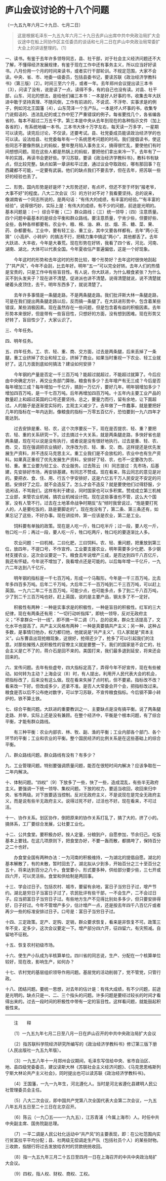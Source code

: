 #  庐山会议讨论的十八个问题
（一九五九年六月二十九日、七月二日）
> 这是根据毛泽东一九五九年六月二十九日去庐山出席中共中央政治局扩大会议途中在船上同协作区主任委员的谈话和七月二日在庐山中央政治局常委扩大会上的讲话整理的。〔1〕

一、读书。有鉴于去年许多领导同志，县、社干部，对于社会主义经济问题还不大了解，不懂得经济发展规律，有鉴于现在工作中还有事务主义，所以应当好好读书。八月份用一个月的时间来读书，或者实行干部轮训。不规定范围，大家不会读。中央、省、市、地委一级委员，包括县委书记，要读苏联《政治经济学教科书》（第三版）〔2〕。时间三至六个月，或者一年。去年郑州会议提出读三本书〔3〕，问读了没有，说是读了一点，读得不多，有的自己也没有读。对县、社干部，山东、河北的想法，是给他们编三本书：一本是好人好事的书，收集去年大跃进中敢于坚持真理、不随风倒，工作有前进的，不说谎、不浮夸、实事求是的例子，例如河北王国藩〔4〕，山东菏泽一个生产队。一本是坏人坏事的书，收集专门说假话的、违法乱纪的或工作中犯了严重错误的例子。每省要找几个，各省编各省的，每本不超过二万五千字。第三本是中央从去年到现在的各种指示文件（加上各省的），有系统地编一本书。三本书大体十万字左右，每天读一万多字，一星期可以读完。读完后讨论，不仅读，还要考试。县、社党委成员能读政治经济学的也可以读。设法给县、社党委每年有一个系统思考问题的时间。我们提倡读书，使这些同志不要像热锅上的蚂蚁，整年整月陷入事务主义，搞得很忙乱，要使他们有时间想想问题。现在这些人都是热锅上的蚂蚁，要把他们拿出来冷一下。去年有了一年的实践，再读书会更好些。学习苏联，要读《政治经济学教科书》，教科书有缺点，但比较完整。缺点如第一章讲和平过渡，通过议会夺取政权，哪有那回事？在西藏都不可能，一定要有武装。他们的缺点我们不要去学，但在去年，把苏联一些好的经验也丢了。

二、形势。国内形势是好是坏？大形势还好，有点坏，但还不至于坏到“报老爷，大事不好”的程度。八大二次会议〔5〕的方针对不对？我看要坚持。总的说来，像湖南省一个同志所说的，是两句话：“有伟大的成绩，有丰富的经验。”“有丰富的经验”，说得很巧妙，实际上是：有伟大的成绩，有不少的问题，前途是光明的。基本问题是：（一）综合平衡；（二）群众路线；（三）统一领导；（四）注意质量。四个问题中最基本的是综合平衡和群众路线。要注意质量，宁肯少些，但要好些、全些，各种各样都要有。农业中，粮、棉、油、麻、丝、烟、茶、糖、菜、果、药、杂都要有。工业中，要有轻工业、重工业，其中又要各样都有。去年“两小无猜”（小高炉、小转炉）的搞法不行，把精力集中搞这“两小”，其他都丢了。去年大跃进、大丰收，今年是大春荒。现在形势在好转，我看了四个省，河北、河南、湖南、湖北，大体可以代表全国。今年夏收估产普遍偏低，这是一个好现象。

　　今年这时的形势和去年这时的形势比较，哪个形势好？去年这时很快地刮起了“共产风”，今年不会刮，比去年好。明年“五一”可以完全好转。去年人们的热情是宝贵的，只是工作中有些盲目性。有人说，你大跃进，为什么粮食紧张？为什么买不到头发夹子？现在讲不清楚，促进派也讲不清楚。说得清楚就说，说不清楚就硬着头皮顶住，去干。明年东西多了，就说清楚了。

　　去年许多事情是一条腿走路，不是两条腿走路。我们批评斯大林一条腿走路，可是在我们提出两条腿走路以后，反而搞一条腿了。在大跃进形势中，包含着某些错误，某些消极因素。现在虽然存在一些问题，但是包含着有益的积极因素。去年形势本来很好，但是带有一些盲目性，只想好的方面，没有想到困难。现在形势又好转了，盲目性少了，大家认识了。

三、今年任务。

四、明年任务。

五、四年任务。工、农、轻、重、商、交方面，过去是两条腿，后来丢掉了一条腿，重工业挤掉了农业和轻工业，挤掉了商业。如果当时重视一下农业、轻工业就好了。这几方面到底如何搞法？建设如何安排？

　　今年钢的产量是否定一千三百万吨？能超过就超过，不能超过就算了。今后应由中央确定方针，再交业务部门算账。粮食有多少？去年增产有无三成？今后是否每年增加三成？每年增加一千亿斤，搞到一万亿斤，要好几年。明年钢增加多少？增加四百万吨，是一千七百万吨。后年再增加四百万吨。十五年内主要工业产品的数量赶上和超过英国的口号还要坚持。总之，要量力而行，留有余地，让下面超过。人的脑子是逐渐变实际的，主观主义减少了。去年做了一件蠢事，就是要把好几年的指标在一年内达到，像粮食的指标一万零五百亿斤，恐怕要到一九六四年才能达到。

　　过去安排是重、轻、农，这个次序要反一下，现在是否提农、轻、重？要把农、轻、重的关系研究一下。过去搞过十大关系，就是两条腿走路，多快好省也是两条腿，现在可以说是没有执行，或者说是没有很好地执行。过去是重、轻、农、商、交，现在强调把农业搞好，次序改为农、轻、重、交、商。这样提还是优先发展生产资料，并不违反马克思主义。重工业我们是不会放松的，农业中也有生产资料。如果真正重视了优先发展生产资料，安排好了轻、农，也不一定要改为农、轻、重。重工业要为轻工业、农业服务。过去陈云〔6〕同志提过：先市场，后基建，先安排好市场，再安排基建。有同志不赞成。现在看来，陈云同志的意见是对的。要把衣、食、住、用、行五个字安排好，这是六亿五千万人民安定不安定的问题。安排好了之后，就不会造反了。怎么才会不造反？就是要使他们过得舒服，少说闲话，不骂我们。这样有利于建设，同时国家也可以多积累。赞成成立第三机械工业部，来管农业机械，搞农业机械设计院。现在这些事谁也不管，这么大个国家，没有人管不行。过去在土地革命战争时期反“左”倾时我曾说过，“炮是要打死人的，人是要吃饭的，路是要脚走的”。现在炮没有了，第二条、第三条还有，如果忘记了这些，不好办事。现在讲挂帅，第一应该是农业，第二是工业。

　　饲料要有单独的政策。现在是人吃一斤，牲口吃半斤；过一段，要人吃一斤，牲口吃一斤；再过一段，要人吃一斤，牲口吃两斤，牲口吃的要逐渐比人多。

　　农业问题：一曰机械，二曰化肥，三曰饲料。农、轻、重问题，把重放到第三位，放四年，不提口号，不作宣传。工业要支援农业，明年需要多少化肥、多少钢材支援农业，这次会议要定一下。粮食去年说增产三成，是否达到四千八百亿斤，我还有怀疑。今年说不增加了，我看增点还是可能的。以后每年增一千亿斤，一九六二年达到八千亿斤。

　　明年钢的指标是一千七百万吨，形成一个马鞍形。今年是一千三百万吨，比去年多四百多万吨。后年二千万吨，大后年二千一百万吨到二千三百万吨，可以赶上英国。一九六二年二千五百万吨，可能少点，也可能多点，多了到二千八百万吨，少了到二千三百万吨也好。赶上英国，说的是主要产品，钢太多了不一定好。

　　积极性有两种：一种是实事求是的积极性，一种是盲目的积极性。红军的三大纪律，现在有两条还有用：“一切行动听指挥”，即统一领导，反对无政府主义；“不拿群众一针一线”，即不搞一平二调〔7〕。总的说来，群众生活提高了，文化水平也提高了。共产主义风格有两种：一种是真要搞共产主义；另一种，这种占多数，是事情归他办，权力都归他，他就说是“共产主义”，归人家就是“资本主义”。山东曹县出现抢粮现象，这很好，抢得还少了，抢多了可以引起我们的注意。对那些摧残人民积极性的官僚主义就是要整一下。我们的国家是不会亡的，社会主义是亡不了的，蒋介石是回不来的。美国打来，我们最多退到延安，将来还会回来的。

六、宣传问题。去年有些虚夸，四大指标定高了，弄得今年不好宣传，现在有些被动。如何转为主动？上海会议〔8〕时，有人提出，利用开人民代表大会的机会，把指标改了，后来没有这么做。现在看来失掉了点时机，但不要紧。指标改不改？看来改一下好。但改成多少，还拿不准。是否人大常委会开个会，把指标改过来。粮食是否以后不公布绝对数字，可以学习苏联，不宣传粮食指标。今后钢不算小转炉的，铁不算土铁。

七、综合平衡问题。大跃进的重要教训之一、主要缺点是没有搞平衡。说了两条腿走路、并举，实际上还是没有兼顾。在整个经济中，平衡是个根本问题，有了综合平衡，才能有群众路线。

　　有三种平衡：农业内部农、林、牧、副、渔的平衡；工业内部各个部门、各个环节的平衡；工业和农业的平衡。整个国民经济的比例关系是在这些基础上的综合平衡。

八、群众路线问题。群众路线有没有？有多少？

九、工业管理问题。特别要强调质量问题，能否在很短时间内解决？应该争取在一二年内解决。

十、体制问题。“四权”〔9〕下放多了一些，快了一些，造成混乱，有些半无政府主义。要强调一下统一领导、集权问题。下放的权力，要适当收回，收回来归中央、省市两级。对下放要适当控制。反对无政府主义，不是说现在是完全无政府主义，而是说有些半无政府主义。说得过死不好，过活也不好。现在看来，不可过活。

十一、协作关系。划区协作，倒把原来的协作关系打乱了，搞了大的，挤了小的。搞体系，工厂要综合发展，公社要工业化。

十二、公共食堂。要积极办好。按人定量，分粮到户，自愿参加，节余归己。吃饭基本上要钱。在这几项原则下，把食堂办好，不要一轰而散，都搞垮了，保持百分之二十也好。

　　办食堂全国有两种办法：一为河南的积极维持，一为湖北的提倡自愿。湖北的基本解散了，有的未散，暂时回去了。湖北拟从少到多，开始百分之三十至百分之五十，将来达到百分之八十。食堂要小，形式要多种，供给部分要少些，三七开或四六开，可以灵活些。食堂和供给制是两回事。

十三、学会过日子。包括农村、城市，要留有余地，富日子当穷日子过，增产节约。湖北是穷日子当富日子过了，农民批评有些干部，一不会生产，二不会过日子。应当把富日子当穷日子过。有些地方生产不见得比别处多多少，但只要安排得好，日子好过。今年不管增产多少，估计增产一点，还是按去年四千八百亿斤或者再少一些的标准安排过日子。口号是：富日子当穷日子过。

十四、三定政策。定产、定购、定销，群众要求恢复，看来是非恢复不可。政策三年不变，定多少，这次会议要定一下。增产部分四六开，征四留六，有灾照减。自留地不征税。

十五、恢复农村初级市场。

十六、使生产小队成为半核算单位。四川省的同志说，生产、分配在一个核算单位较好，现在改，影响生产，如何办？

十七、农村党的基层组织领导作用问题。基层党的活动削弱了，党不管党，只管行政。

十八、团结问题。要统一思想，对去年的估计是：有伟大成绩，有不少问题，前途是光明的。缺点只是一、二、三个指头的问题。许多问题是要经过较长的时间才看得出来的。过去一段时间的积极性中带有一定的盲目性。这样看问题，就能鼓起积极性来。

------------------
　　注　　释

　　〔1〕一九五九年七月二日至八月一日在庐山召开的中共中央政治局扩大会议

　　〔2〕指苏联科学院经济研究所编写的《政治经济学教科书》修订第三版下册（人民出版社一九五九年版）。

　　〔3〕一九五八年十一月郑州会议期间，毛泽东写信给中央、省市自治区、地、县四级党委委员，建议读斯大林《苏联社会主义经济问题》、《马克思恩格斯列宁斯大林论共产主义社会》，同时提出也可以读苏联《政治经济学教科书》。

　　〔4〕王国藩，一九一九年生，河北遵化人。当时是河北省遵化县建明人民公社管理委员会主任。

　　〔5〕八大二次会议，即中国共产党第八次全国代表大会第二次会议，一九五八年五月五日至二十三日在北京召开。

　　〔6〕陈云（一九〇五——一九九五），江苏青浦（今属上海市）人。时任中共中央副主席、国务院副总理。

　　〔7〕一平二调是人民公社化运动中“共产风”的主要表现，即：在公社范围内实行贫富拉平平均分配；县、社两级无偿调走生产队（包括社员个人）的某些财物。三收款，指银行将过去发放给农村的贷款统统收回。

　　〔8〕指一九五九年三月二十五日至四月一日在上海召开的中共中央政治局扩大会议。

　　〔9〕四权，指人权、财权、商权、工权。
